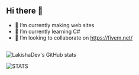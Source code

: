 ## Hi there 👋

- 🔭 I’m currently making web sites
- 🌱 I’m currently learning C#
- 👯 I’m looking to collaborate on https://fivem.net/
## 

![LakishaDev's GitHub stats](https://github-readme-stats.vercel.app/api?username=LakishaDev&count_private=true&theme=tokyonight&show_icons=true&hide_border=true&include_all_commits=true)

![STATS](https://github-readme-stats.vercel.app/api/top-langs/?username=LakishaDev&layout=compact&theme=tokyonight&hide_border=true)
